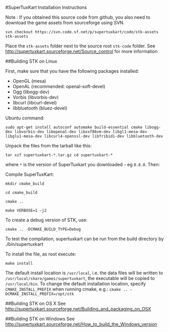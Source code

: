 #SuperTuxKart Installation Instructions

Note : If you obtained this source code from github, you also need to download the game assets from sourceforge using SVN.

`svn checkout https://svn.code.sf.net/p/supertuxkart/code/stk-assets stk-assets`

Place the `stk-assets` folder next to the source root `stk-code` folder.
See <http://supertuxkart.sourceforge.net/Source_control> for more information


##Building STK on Linux

First, make sure that you have the following packages installed:

  * OpenGL (mesa)
  * OpenAL (recommended: openal-soft-devel)
  * Ogg    (libogg-dev)
  * Vorbis (libvorbis-dev)
  * libcurl (libcurl-devel)
  * libbluetooth (bluez-devel)

Ubuntu command:

`sudo apt-get install autoconf automake build-essential cmake libogg-dev libvorbis-dev libopenal-dev libxxf86vm-dev libgl1-mesa-dev libglu1-mesa-dev libcurl4-openssl-dev libfribidi-dev libbluetooth-dev`
  
Unpack the files from the tarball like this:

`tar xzf supertuxkart-*.tar.gz
cd supertuxkart-*`

where `*` is the version of SuperTuxkart you downloaded - eg `0.8.0`. Then:


Compile SuperTuxKart:

`mkdir cmake_build`

`cd cmake_build`

`cmake ..`

`make VERBOSE=1 -j2`

To create a debug version of STK, use:

`cmake .. -DCMAKE_BUILD_TYPE=Debug`

To test the compilation, supertuxkart can be run from the build
directory by ./bin/supertuxkart 

To install the file, as root execute:

`make install`

The default install location is `/usr/local`, i.e. the data files will
be written to `/usr/local/share/games/supertuxkart`, the executable
will be copied to `/usr/local/bin`. To change the default installation
location, specify `CMAKE_INSTALL_PREFIX` when running cmake, e.g.:
`cmake .. -DCMAKE_INSTALL_PREFIX=/opt/stk`

  
##Building STK on OS X
See <http://supertuxkart.sourceforge.net/Building_and_packaging_on_OSX>


##Building STK on Windows
See <http://supertuxkart.sourceforge.net/How_to_build_the_Windows_version>
